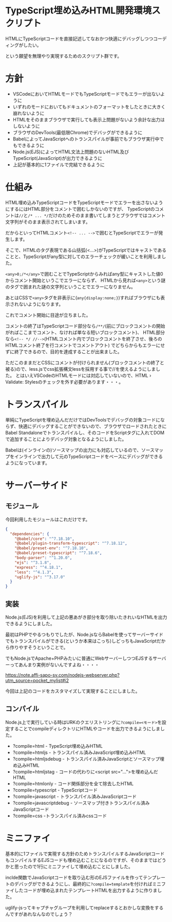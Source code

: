 # TypeScript埋め込みHTML開発環境スクリプト

HTMLにTypeScriptコードを直接記述してなおかつ快適にデバッグしつつコーディングがしたい。

という願望を無理やり実現するためのスクリプト群です。

# 方針

- VSCodeにおいてHTMLモードでもTypeScriptモードでもエラーが出ないように
- いずれのモードにおいてもドキュメントのフォーマットをしたときに大きく崩れないように
- HTMLをそのままブラウザで実行しても表示上問題がないよう余計な出力はしないように
- ブラウザのDevTools(最低限Chrome)でデバッグができるように
- BabelによってJavaScriptへのトランスパイルが事前でもブラウザ実行中でもできるように
- Node.js(EJS)によってHTML文法上問題のないHTML及びTypeScript(JavaScript)が出力できるように
- 上記が基本的に1ファイルで完結できるように

# 仕組み

HTML埋め込みTypeScriptコードをTypeScriptモードでエラーを出さないようにするにはHTML部分をコメントで囲むしかないのですが、
TypeScriptのコメントは`//`と`/* ... */`だけのためそのまま書いてしまうとブラウザではコメント文字列がそのまま表示されてしまいます。

だからといってHTMLコメント`<!-- ... -->`で囲むとTypeScriptでエラーが発生します。

そこで、HTMLのタグ表現である山括弧(<...>)がTypeScriptではキャストであることと、TypeScriptがany型に対してのエラーチェックが緩いことを利用しました。

`<any>0;/*</any>`で囲むことでTypeScriptからみればany型にキャストした値0からコメント開始というこでエラーにならず、
HTMLから見れば`<any>`という謎のタグで囲まれた謎の文字列ということでエラーになりません。

あとはCSSで`<any>`タグを非表示に(`any{display:none;}`)すればブラウザにも表示されないようになります。

これでコメント開始に目途が立ちました。

コメントの終了はTypeScriptコード部分なら`/**/`(前にブロックコメントの開始がればここまでコメント、なければ単なる短いブロックコメント)、
HTML部分なら`<!-- */ //-->`(HTMLコメント内でブロックコメントを終了させ、後ろのHTMLコメント終了を行コメントでコメントアウト)
でどちらからもエラーにせずに終了できるので、目的を達成することが出来ました。

ただこのままだとCSSにコメントが付けられません(ブロックコメントの終了と被る)ので、less.jsでcss拡張構文lessを採用する事で//を使えるようにしました。
とはいえVSCodeのHTMLモードには対応していないので、HTML › Validate: Stylesのチェックを外す必要があります・・・。

# トランスパイル

単純にTypeScriptを埋め込んだだけではDevToolsでデバッグの対象コードにならず、快適にデバッグすることができないので、ブラウザでロードされたときにBabel Standaloneでトランスパイルし、そのコードをScriptタグに入れてDOMで追加することによりデバッグ対象となるようにしました。

Babelは(インラインの)ソースマップの出力にも対応しているので、ソースマップをインラインで出力して元のTypeScriptコードをベースにデバッグができるようになっています。

# サーバーサイド

## モジュール

今回利用したモジュールはこれだけです。

```json
{
  "dependencies": {
    "@babel/core": "^7.18.10",
    "@babel/plugin-transform-typescript": "^7.18.12",
    "@babel/preset-env": "^7.18.10",
    "@babel/preset-typescript": "^7.18.6",
    "body-parser": "^1.20.0",
    "ejs": "^3.1.8",
    "express": "^4.18.1",
    "less": "^4.1.3",
    "uglify-js": "^3.17.0"
  }
}
```

## 実装

Node.js(EJS)を利用して上記の悪あがき部分を取り除いたきれいなHTMLを出力できるようにしました。

最初はPHPでやるつもりでしたが、Node.jsならBabelを使ってサーバーサイドでもトランスパイルができる(というか本来はこっち)しどっちもJavaScriptだから作りやすそうということで。

でもNode.jsでApache+PHPみたいに普通にWebサーバーしつつEJSするサーバーってあんまり実例がないんですよね・・・・

https://note.affi-sapo-sv.com/nodejs-webserver.php?utm_source=pocket_mylist#i2

今回は上記のコードをカスタマイズして実現することにしました。

## コンパイル

Node.js上で実行している時はURKのクエリストリングに`?compile=<モード>`を設定することでcompileディレクトリにHTMLやコードを出力できるようにしました。

- ?compile=html - TypeScript埋め込みHTML
- ?compile=htmljs - トランスパイル済みJavaScript埋め込みHTML
- ?compile=htmljsdebug - トランスパイル済みJavaScriptとソースマップ埋め込みHTML
- ?compile=htmljstag - コードの代わりに&lt;script src="..."&gt;を埋め込んだHTML
- ?compile=htmlonly - コード関係部分を全て除去したHTML
- ?compile=typescript - TypeScriptコード
- ?compile=javascript - トランスパイル済みJavaScriptコード
- ?compile=javascriptdebug - ソースマップ付きトランスパイル済みJavaScriptコード
- ?compile=css -トランスパイル済みcssコード

# ミニファイ

基本的に1ファイルで実現する方針のためトランスパイルするJavaScriptコードもコンパイルするEJSコードも埋め込むことになるのですが、そのままではどうかと思ったので1行にミニファイして埋め込むことにしました。

inclde関数でJavaScriptコードを取り込む形のEJSファイルを作ってテンプレートのデバッグができるようにし、最終的に`?compile=template`を付ければミニファイしたコードが埋め込まれたテンプレートHTMLを出力するように作りました。

uglify-jsってキャプチャグループを利用してreplaceするとおかしな変換をするんですがあれなんなのでしょう？

